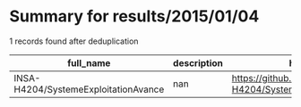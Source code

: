 
# Summary for results/2015/01/04
    
1 records found after deduplication

| full_name | description | html_url | matched_list | matched_count | pushed_at | size | stargazers_count | language | forks_count |
|--------------------------------------|---------------|---------------------------------------------------------|----------------|-----------------|---------------------------|--------|--------------------|------------|---------------|
| INSA-H4204/SystemeExploitationAvance | nan | https://github.com/INSA-H4204/SystemeExploitationAvance | ['exploit'] | 1 | 2015-01-04 18:15:30+00:00 | 2028 | 0 | nan | 0 |
